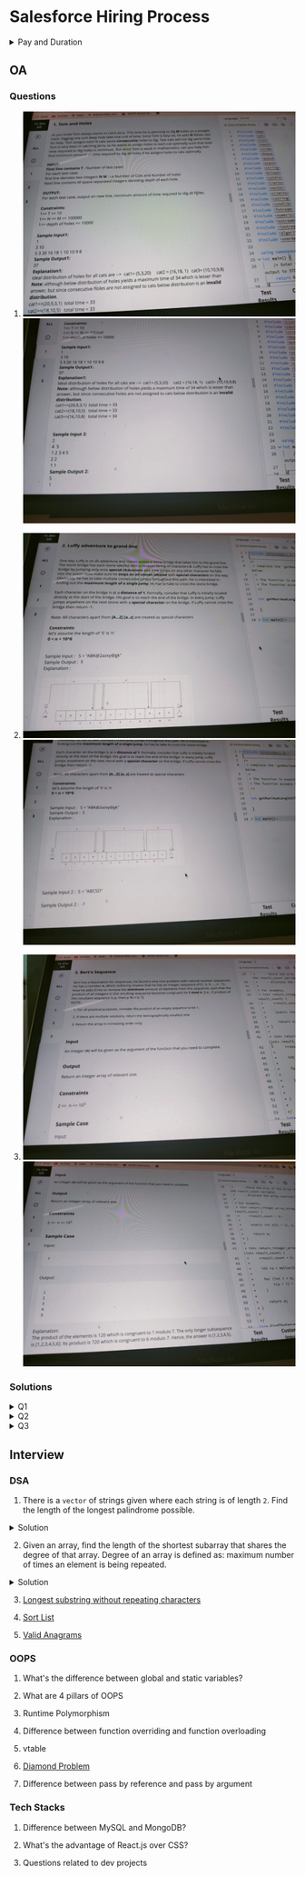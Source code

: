 # Salesforce Hiring Process
<details>
<summary>Pay and Duration</summary>
Pay: 1.25L/month
    
Duration: 8 weeks
</details>

## OA

### Questions

1. ![Q1](./assets/Salesforce%20Q1-1.jpeg)
    ![Q1](./assets/Salesforce%20Q1-2.jpeg)


2. ![Q2](./assets/Salesforce%20Q2-1.jpeg)
    ![Q2](./assets/Salesforce%20Q2-2.jpeg)

3. ![Q3](./assets/Salesforce%20Q3-1.jpeg)
    ![Q3](./assets/Salesforce%20Q3-2.jpeg)


### Solutions

<details>
<summary>
Q1
</summary>
One can do a binary search on answer for finding the required time.
</details>

<details>
<summary>
Q2
</summary>
It is a straight-forward implementation question.
</details>

<details>
<summary>
Q3
</summary>
It is more of a constructive question, wherein to get the answer, first remove all the number which aren't coprime to 
<code>n</code>, then check the product of remaining numbers modulo <code>n</code>, if the product is 1, output the leftover-array or else remove <code>n-1</code> and return the leftover-array.
</details>

## Interview

### DSA

1. There is a `vector` of strings given where each string is of length `2`. Find the length of the longest palindrome possible.

<details>
<summary>Solution</summary>
Store the frequency of each string in a <code>map</code>, then look for the reverse of the string if that string of length <code>2</code> is not a palindrome. Add <code>4*min(freq(string), freq(reverse_string))</code> to the answer. For strings of length <code>2</code> which are palindrome add their total length as it is to the answer.
This approach works as any palindrome can be inserted inside another palindrome without disturbing the palindromicity.
</details>


2. Given an array, find the length of the shortest subarray that shares the degree of that array. Degree of an array is defined as: maximum number of times an element is being repeated.

<details>
<summary>Solution</summary>
Calculate the frequency of each element in the array, then find the mode of the array, then find the index of first and last occurence of this element in the array, the subarray marked by index of first and last occurence of this element would be the shortest subarray which has the same degree as the parent array.
</details>

3. [Longest substring without repeating characters](https://leetcode.com/problems/longest-substring-without-repeating-characters/) 

4. [Sort List](https://leetcode.com/problems/sort-list/)

5. [Valid Anagrams](https://leetcode.com/problems/valid-anagram/)

### OOPS

1. What's the difference between global and static variables?

2. What are 4 pillars of OOPS

3. Runtime Polymorphism

4. Difference between function overriding and function overloading

5. vtable

6. [Diamond Problem](https://www.geeksforgeeks.org/multiple-inheritance-in-c/)

7. Difference between pass by reference and pass by argument

### Tech Stacks

1. Difference between MySQL and MongoDB?

2. What's the advantage of React.js over CSS?

3. Questions related to dev projects